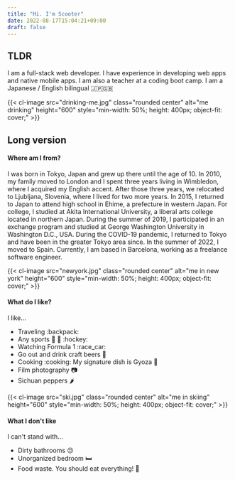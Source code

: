 ```yaml
---
title: "Hi. I'm Scooter"
date: 2022-08-17T15:04:21+09:00
draft: false
---
```


## TLDR

I am a full-stack web developer. I have experience in developing web apps and native mobile apps. I am also a teacher at a coding boot camp. I am a Japanese / English bilingual 🇯🇵🇬🇧

{{< cl-image src="drinking-me.jpg" class="rounded center" alt="me drinking" height="600" style="min-width: 50%; height: 400px; object-fit: cover;" >}}

## Long version

#### Where am I from?

I was born in Tokyo, Japan and grew up there until the age of 10. In 2010, my family moved to London and I spent three years living in Wimbledon, where I acquired my English accent. After those three years, we relocated to Ljubljana, Slovenia, where I lived for two more years. In 2015, I returned to Japan to attend high school in Ehime, a prefecture in western Japan. For college, I studied at Akita International University, a liberal arts college located in northern Japan. During the summer of 2019, I participated in an exchange program and studied at George Washington University in Washington D.C., USA. During the COVID-19 pandemic, I returned to Tokyo and have been in the greater Tokyo area since. In the summer of 2022, I moved to Spain. Currently, I am based in Barcelona, working as a freelance software engineer.

{{< cl-image src="newyork.jpg" class="rounded center" alt="me in new york" height="600" style="min-width: 50%; height: 400px; object-fit: cover;" >}}

#### What do I like?

I like...

- Traveling :backpack:
- Any sports :ski: :tennis: :hockey:
- Watching Formula 1 :race_car:
- Go out and drink craft beers :beer:
- Cooking :cooking: My signature dish is Gyoza :dumpling:
- Film photography :camera:
- Sichuan peppers :hot_pepper:

{{< cl-image src="ski.jpg" class="rounded center" alt="me in skiing" height="600" style="min-width: 50%; height: 400px; object-fit: cover;" >}}

#### What I don't like

I can't stand with...

- Dirty bathrooms 😒
- Unorganized bedroom :bed:
- Food waste. You should eat everything! 🍲
